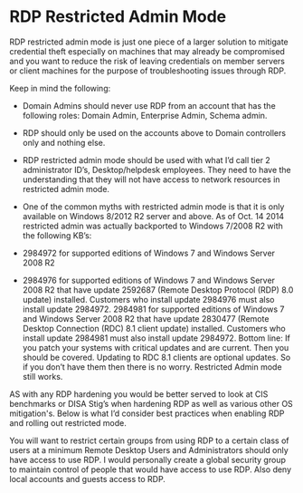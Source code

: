 # RDP Restricted Admin Mode

RDP restricted admin mode is just one piece of a larger solution to mitigate credential theft especially on machines that may already be compromised and you want to reduce the risk of leaving credentials on member servers or client machines for the purpose of troubleshooting issues through RDP.

Keep in mind the following:

- Domain Admins should never use RDP from an account that has the following roles: Domain Admin, Enterprise Admin, Schema admin.

- RDP should only be used on the accounts above to Domain controllers only and nothing else.

- RDP restricted admin mode should be used with what I’d call tier 2 administrator ID’s, Desktop/helpdesk employees. They need to have the understanding that they will not have access to network resources in restricted admin mode.

- One of the common myths with restricted admin mode is that it is only available on Windows 8/2012 R2 server and above. As of Oct. 14 2014 restricted admin was actually backported to Windows 7/2008 R2 with the following KB’s:

- 2984972 for supported editions of Windows 7 and Windows Server 2008 R2

- 2984976 for supported editions of Windows 7 and Windows Server 2008 R2 that have update 2592687 (Remote Desktop Protocol (RDP) 8.0 update) installed. Customers who install update 2984976 must also install update 2984972.
2984981 for supported editions of Windows 7 and Windows Server 2008 R2 that have update 2830477 (Remote Desktop Connection (RDC) 8.1 client update) installed. Customers who install update 2984981 must also install update 2984972.
Bottom line: If you patch your systems with critical updates and are current. Then you should be covered. Updating to RDC 8.1 clients are optional updates. So if you don’t have them then there is no worry. Restricted Admin mode still works.

AS with any RDP hardening you would be better served to look at CIS benchmarks or DISA Stig’s when hardening RDP as well as various other OS mitigation's. Below is what I’d consider best practices when enabling RDP and rolling out restricted mode.

You will want to restrict certain groups from using RDP to a certain class of users at a minimum Remote Desktop Users and Administrators should only have access to use RDP. I would personally create a global security group to maintain control of people that would have access to use RDP. Also deny local accounts and guests access to RDP.
